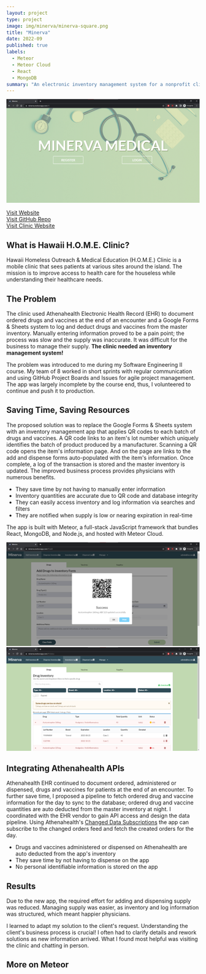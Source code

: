 ```yaml
---
layout: project
type: project
image: img/minerva/minerva-square.png
title: "Minerva"
date: 2022-09
published: true
labels:
  - Meteor
  - Meteor Cloud
  - React
  - MongoDB
summary: "An electronic inventory management system for a nonprofit clinic."
---
```


<img class="img-fluid" src="../img/minerva/minerva-home-page.png">

[Visit Website](https://minerva.meteorapp.com/)  
[Visit GitHub Repo](https://github.com/guanhongl/minerva-matrp)  
[Visit Clinic Website](https://sites.google.com/view/hawaiihomeproject/about)  

## What is Hawaii H.O.M.E. Clinic?

Hawaii Homeless Outreach & Medical Education (H.O.M.E.) Clinic is a mobile clinic that sees patients at various sites around the island. The mission is to improve access to health care for the houseless while understanding their healthcare needs. 

## The Problem

The clinic used Athenahealth Electronic Health Record (EHR) to document ordered drugs and vaccines at the end of an encounter and a Google Forms & Sheets system to log and deduct drugs and vaccines from the master inventory. Manually entering information proved to be a pain point; the process was slow and the supply was inaccurate. It was difficult for the business to manage their supply. **The clinic needed an inventory management system!** 

The problem was introduced to me during my Software Engineering II course. My team of 8 worked in short sprints with regular communication and using GitHub Project Boards and Issues for agile project management. The app was largely incomplete by the course end, thus, I volunteered to continue and push it to production. 

## Saving Time, Saving Resources

The proposed solution was to replace the Google Forms & Sheets system with an inventory management app that applies QR codes to each batch of drugs and vaccines. A QR code links to an item's lot number which uniquely identifies the batch of product produced by a manufacturer. Scanning a QR code opens the item's information page. And on the page are links to the add and dispense forms auto-populated with the item's information. Once complete, a log of the transaction is stored and the master inventory is updated. The improved business process provides physicians with numerous benefits. 

- They save time by not having to manually enter information
- Inventory quantities are accurate due to QR code and database integrity
- They can easily access inventory and log information via searches and filters
- They are notified when supply is low or nearing expiration in real-time

The app is built with Meteor, a full-stack JavaScript framework that bundles React, MongoDB, and Node.js, and hosted with Meteor Cloud. 

<div class="container text-center">
  <div class="row">
    <div class="col">
      <img src="../img/minerva/minerva-qr-code.png" class="img-fluid">
    </div>
    <div class="col">
      <img src="../img/minerva/minerva-log-page.png" class="img-fluid">
    </div>
  </div>
</div>

## Integrating Athenahealth APIs

Athenahealth EHR continued to document ordered, administered or dispensed, drugs and vaccines for patients at the end of an encounter. To further save time, I proposed a pipeline to fetch ordered drug and vaccine information for the day to sync to the database; ordered drug and vaccine quantities are auto deducted from the master inventory at night. I coordinated with the EHR vendor to gain API access and design the data pipeline. Using Athenahealth's [Changed Data Subscriptions](https://docs.athenahealth.com/api/guides/changed-data-subscriptions) the app can subscribe to the changed orders feed and fetch the created orders for the day. 

- Drugs and vaccines administered or dispensed on Athenahealth are auto deducted from the app's inventory
- They save time by not having to dispense on the app
- No personal identifiable information is stored on the app

## Results

Due to the new app, the required effort for adding and dispensing supply was reduced. Managing supply was easier, as inventory and log information was structured, which meant happier physicians. 

I learned to adapt my solution to the client's request. Understanding the client's business process is crucial! I often had to clarify details and rework solutions as new information arrived. What I found most helpful was visiting the clinic and chatting in person. 

## More on Meteor


